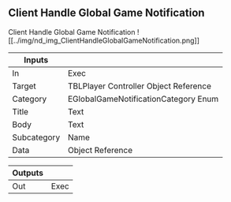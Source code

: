 ## Client Handle Global Game Notification
Client Handle Global Game Notification
![[../img/nd_img_ClientHandleGlobalGameNotification.png]]

|Inputs||
|--|--|
| In | Exec |
| Target | TBLPlayer Controller Object Reference |
| Category | EGlobalGameNotificationCategory Enum |
| Title | Text |
| Body | Text |
| Subcategory | Name |
| Data | Object Reference |

|Outputs||
|--|--|
| Out | Exec |
